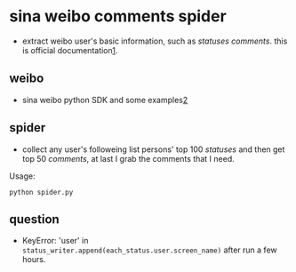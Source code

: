 sina weibo comments spider
===========

+ extract weibo user's basic information, such as _statuses_ _comments_.
this is official documentation[1].


weibo
------------------

+ sina weibo python SDK and some examples[2]


spider
--------------------

+ collect any user's followeing list persons' top 100 _statuses_ and then get top 50 _comments_, at last I grab the comments that I need.

Usage:

    python spider.py


question
---------------

+ KeyError: 'user' in `status_writer.append(each_status.user.screen_name)` after run a few hours.








[1]: http://open.weibo.com/wiki/API%E6%96%87%E6%A1%A3_V2
[2]: http://code.google.com/p/sinaweibopy/wiki/OAuth2
